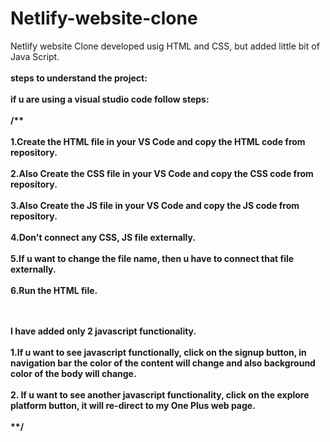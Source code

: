 # Netlify-website-clone
Netlify website Clone developed usig HTML and CSS, but added little bit of Java Script.
<br>
<br>
<strong>steps to understand the project<strong>:
<br>
<br>
if u are using a visual studio code follow steps:
<br>
<br>
/**
<br>
<br>
1.Create the HTML file in your VS Code and copy the HTML code from repository.
<br>
<br>
2.Also Create the CSS file in your VS Code and copy the CSS code from repository.
<br>
<br>
3.Also Create the JS file in your VS Code and copy the JS code from repository.
<br>
<br>
4.Don't connect any CSS, JS file externally.
<br>
<br>
5.If u want to change the file name, then u have to connect that file externally. 
<br>
<br>
6.Run the HTML file.
<br>
<br>
<br>

I have added only 2 javascript functionality.
<br>
<br>
1.If u want to see javascript functionally, click on the signup button, in navigation bar the color of the content will change and also background color of the body will change.
<br>
<br>
2. If u want to see another javascript functionality, click on the explore platform button, it will re-direct to my One Plus web page.
<br>
<br>
**/


